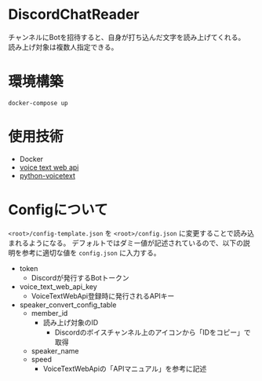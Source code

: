 # DiscordChatReader


チャンネルにBotを招待すると、自身が打ち込んだ文字を読み上げてくれる。  
読み上げ対象は複数人指定できる。

# 環境構築

```
docker-compose up
```

# 使用技術

- Docker 
- [voice text web api](https://cloud.voicetext.jp/webapi)
- [python-voicetext](https://github.com/youtalk/python-voicetext#readme)

# Configについて

`<root>/config-template.json` を `<root>/config.json` に変更することで読み込まれるようになる。
デフォルトではダミー値が記述されているので、以下の説明を参考に適切な値を `config.json` に入力する。

- token
  - Discordが発行するBotトークン
- voice_text_web_api_key
  - VoiceTextWebApi登録時に発行されるAPIキー  
- speaker_convert_config_table
  - member_id
    - 読み上げ対象のID
      - Discordのボイスチャンネル上のアイコンから「IDをコピー」で取得
  - speaker_name
  - speed
    - VoiceTextWebApiの「APIマニュアル」を参考に記述